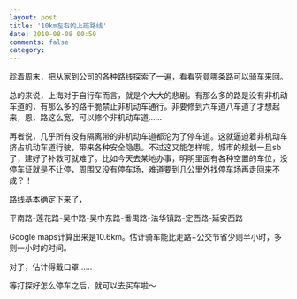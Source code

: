 ```yaml
---
layout: post
title: '10km左右的上班路线'
date: 2010-08-08 00:50
comments: false
category: 
---
```

    

趁着周末，把从家到公司的各种路线探索了一遍，看看究竟哪条路可以骑车来回。

总的来说，上海对于自行车而言，就是个大大的悲剧。有那么多的路是没有非机动车道的，有那么多的路干脆禁止非机动车通行。非要修到六车道八车道了才想起来，恩，路这么宽，可以修个非机动车道……

再者说，几乎所有没有隔离带的非机动车道都沦为了停车道。这就逼迫着非机动车挤占机动车道行驶，带来各种安全隐患。不过这又能怎样呢，城市的规划一旦sb了，建好了补救可就难了。比如今天去某地办事，明明里面有各种空置的车位，没停车证就是不让停，周围又没有停车场，难道要到几公里外找停车场再走回来不成？！

路线基本确定下来了，

平南路-莲花路-吴中路-吴中东路-番禺路-法华镇路-定西路-延安西路

Google maps计算出来是10.6km。估计骑车能比走路+公交节省少则半小时，多则一小时的时间。

对了，估计得戴口罩……

等打探好怎么停车之后，就可以去买车啦～
